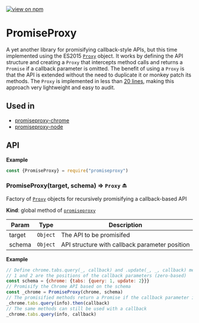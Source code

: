 [![view on npm](http://img.shields.io/npm/v/promiseproxy.svg)](https://www.npmjs.org/package/promiseproxy)

# PromiseProxy
A yet another library for promisifying callback-style APIs, but this time implemented using the ES2015 [`Proxy`][1] object. It works by defining the API structure and creating a `Proxy` that intercepts method calls and returns a `Promise` if a callback parameter is omitted. The benefit of using a `Proxy` is that the API is extended without the need to duplicate it or monkey patch its methods. The `Proxy` is implemented in less than [20 lines](/), making this approach very lightweight and easy to audit.

## Used in

* [promiseproxy-chrome](https://github.com/slikts/promiseproxy-chrome)
* [promiseproxy-node](https://github.com/slikts/promiseproxy-node)

## API
**Example**  
```js
const {PromiseProxy} = require("promiseproxy")
```
<a name="exp_module_promiseproxy--PromiseProxy"></a>

### PromiseProxy(target, schema) ⇒ <code>Proxy</code> ⏏
Factory of [`Proxy`][1] objects for recursively promisifying a callback-based API

**Kind**: global method of <code>[promiseproxy](#module_promiseproxy)</code>  

| Param | Type | Description |
| --- | --- | --- |
| target | <code>Object</code> | The API to be promisifed |
| schema | <code>Object</code> | API structure with callback parameter position |

**Example**  
```js
// Define chrome.tabs.query(_, callback) and .update(_, _, callback) methods
// 1 and 2 are the positions of the callback parameters (zero-based)
const schema = {chrome: {tabs: {query: 1, update: 2}}}
// Promisify the Chrome API based on the schema
const _chrome = PromiseProxy(chrome, schema)
// The promisified methods return a Promise if the callback parameter is omitted
_chrome.tabs.query(info).then(callback)
// The same methods can still be used with a callback
_chrome.tabs.query(info, callback)
```

[1]:[https://goo.gl/ICTTFQ]
